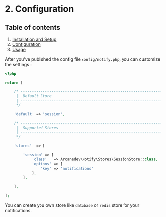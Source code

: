 # 2. Configuration

## Table of contents

  1. [Installation and Setup](1-Installation-and-Setup.md)
  2. [Configuration](2-Configuration.md)
  3. [Usage](3-Usage.md)

After you've published the config file `config/notify.php`, you can customize the settings :

```php
<?php

return [

    /* -----------------------------------------------------------------
     |  Default Store
     | -----------------------------------------------------------------
     */

    'default' => 'session',

    /* -----------------------------------------------------------------
     |  Supported Stores
     | -----------------------------------------------------------------
     */

    'stores'  => [

        'session' => [
            'class'   => Arcanedev\Notify\Stores\SessionStore::class,
            'options' => [
                'key' => 'notifications'
            ],
        ],

    ],

];
```

You can create you own store like `database` or `redis` store for your notifications.
